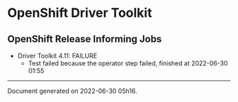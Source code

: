 
OpenShift Driver Toolkit
========================

OpenShift Release Informing Jobs
--------------------------------



* Driver Toolkit 4.11: FAILURE
  - Test failed because the operator step failed, finished at 2022-06-30 01:55






---
Document generated on 2022-06-30 05h16.
